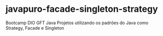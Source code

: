 # javapuro-facade-singleton-strategy
Bootcamp DIO GFT Java
Projetos utilizando os padrões do Java como Strategy, Facade e Singleton
